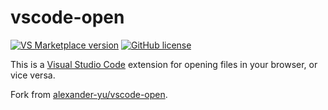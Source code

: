 # vscode-open

[![VS Marketplace version](https://vsmarketplacebadge.apphb.com/version-short/fxxzhang.vscode-open-mini.svg)](https://marketplace.visualstudio.com/items?itemName=fxxzhang.vscode-open-mini) [![GitHub license](https://img.shields.io/github/license/zangfenziang/vscode-open.svg)](https://github.com/zangfenziang/vscode-open/blob/master/LICENSE)

This is a [Visual Studio Code](https://code.visualstudio.com/) extension for opening files in your browser, or vice versa.

Fork from [alexander-yu/vscode-open](https://github.com/alexander-yu/vscode-open).